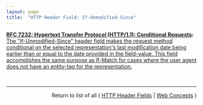 ```yaml
---
layout: page
title:  "HTTP Header Field: If-Unmodified-Since"
---
```


**[RFC 7232: Hypertext Transfer Protocol (HTTP/1.1): Conditional Requests](/specs/IETF/RFC/7232 "The Hypertext Transfer Protocol (HTTP) is an application-level protocol for distributed, collaborative, hypertext information systems. This document defines HTTP/1.1 conditional requests, including metadata header fields for indicating state changes, request header fields for making preconditions on such state, and rules for constructing the responses to a conditional request when one or more preconditions evaluate to false."):** [The "If-Unmodified-Since" header field makes the request method conditional on the selected representation's last modification date being earlier than or equal to the date provided in the field-value. This field accomplishes the same purpose as If-Match for cases where the user agent does not have an entity-tag for the representation.](http://tools.ietf.org/html/rfc7232#section-3.4)

<br/>
<hr/>

<p style="text-align: right">Return to list of all ( <a href="../http-headers">HTTP Header Fields</a> | <a href="../">Web Concepts</a> )</p>